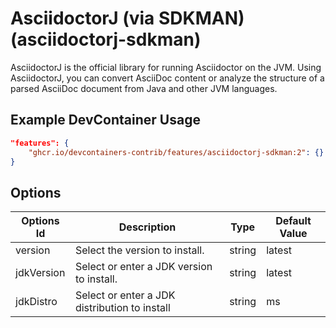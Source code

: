 
# AsciidoctorJ (via SDKMAN) (asciidoctorj-sdkman)

AsciidoctorJ is the official library for running Asciidoctor on the JVM. Using
AsciidoctorJ, you can convert AsciiDoc content or analyze the structure of a
parsed AsciiDoc document from Java and other JVM languages.

## Example DevContainer Usage

```json
"features": {
    "ghcr.io/devcontainers-contrib/features/asciidoctorj-sdkman:2": {}
}
```

## Options

| Options Id | Description | Type | Default Value |
|-----|-----|-----|-----|
| version | Select the version to install. | string | latest |
| jdkVersion | Select or enter a JDK version to install. | string | latest |
| jdkDistro | Select or enter a JDK distribution to install | string | ms |


